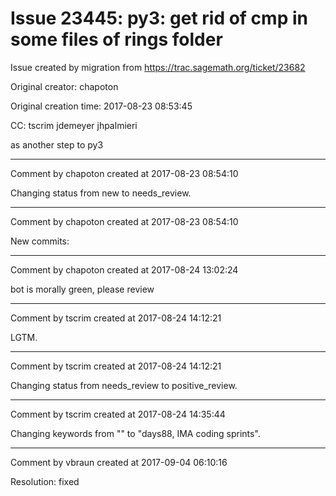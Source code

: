 # Issue 23445: py3: get rid of cmp in some files of rings folder

Issue created by migration from https://trac.sagemath.org/ticket/23682

Original creator: chapoton

Original creation time: 2017-08-23 08:53:45

CC:  tscrim jdemeyer jhpalmieri

as another step to py3


---

Comment by chapoton created at 2017-08-23 08:54:10

Changing status from new to needs_review.


---

Comment by chapoton created at 2017-08-23 08:54:10

New commits:


---

Comment by chapoton created at 2017-08-24 13:02:24

bot is morally green, please review


---

Comment by tscrim created at 2017-08-24 14:12:21

LGTM.


---

Comment by tscrim created at 2017-08-24 14:12:21

Changing status from needs_review to positive_review.


---

Comment by tscrim created at 2017-08-24 14:35:44

Changing keywords from "" to "days88, IMA coding sprints".


---

Comment by vbraun created at 2017-09-04 06:10:16

Resolution: fixed
